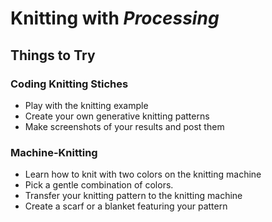 Knitting with *Processing*
===========================

## Things to Try

### Coding Knitting Stiches

* Play with the knitting example
* Create your own generative knitting patterns
* Make screenshots of your results and post them
   
### Machine-Knitting

* Learn how to knit with two colors on the knitting machine
* Pick a gentle combination of colors.
* Transfer your knitting pattern to the knitting machine
* Create a scarf or a blanket featuring your pattern



